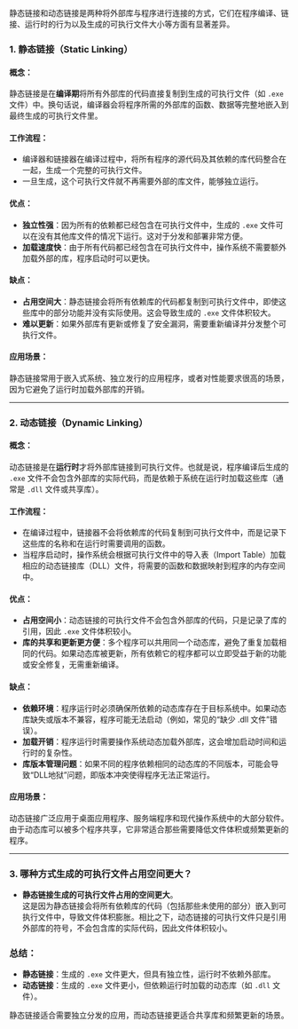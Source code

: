 静态链接和动态链接是两种将外部库与程序进行连接的方式，它们在程序编译、链接、运行时的行为以及生成的可执行文件大小等方面有显著差异。

### 1. 静态链接（Static Linking）

#### 概念：
静态链接是在**编译期**将所有外部库的代码直接复制到生成的可执行文件（如 `.exe` 文件）中。换句话说，编译器会将程序所需的外部库的函数、数据等完整地嵌入到最终生成的可执行文件里。

#### 工作流程：
- 编译器和链接器在编译过程中，将所有程序的源代码及其依赖的库代码整合在一起，生成一个完整的可执行文件。
- 一旦生成，这个可执行文件就不再需要外部的库文件，能够独立运行。

#### 优点：
- **独立性强**：因为所有的依赖都已经包含在可执行文件中，生成的 `.exe` 文件可以在没有其他库文件的情况下运行。这对于分发和部署非常方便。
- **加载速度快**：由于所有代码都已经包含在可执行文件中，操作系统不需要额外加载外部的库，程序启动时可以更快。

#### 缺点：
- **占用空间大**：静态链接会将所有依赖库的代码都复制到可执行文件中，即使这些库中的部分功能并没有实际使用。这会导致生成的 `.exe` 文件体积较大。
- **难以更新**：如果外部库有更新或修复了安全漏洞，需要重新编译并分发整个可执行文件。

#### 应用场景：
静态链接常用于嵌入式系统、独立发行的应用程序，或者对性能要求很高的场景，因为它避免了运行时加载外部库的开销。

---

### 2. 动态链接（Dynamic Linking）

#### 概念：
动态链接是在**运行时**才将外部库链接到可执行文件。也就是说，程序编译后生成的 `.exe` 文件不会包含外部库的实际代码，而是依赖于系统在运行时加载这些库（通常是 `.dll` 文件或共享库）。

#### 工作流程：
- 在编译过程中，链接器不会将依赖库的代码复制到可执行文件中，而是记录下这些库的名称和在运行时需要调用的函数。
- 当程序启动时，操作系统会根据可执行文件中的导入表（Import Table）加载相应的动态链接库（DLL）文件，将需要的函数和数据映射到程序的内存空间中。

#### 优点：
- **占用空间小**：动态链接的可执行文件不会包含外部库的代码，只是记录了库的引用，因此 `.exe` 文件体积较小。
- **库的共享和更新更方便**：多个程序可以共用同一个动态库，避免了重复加载相同的代码。如果动态库被更新，所有依赖它的程序都可以立即受益于新的功能或安全修复，无需重新编译。
  
#### 缺点：
- **依赖环境**：程序运行时必须确保所依赖的动态库存在于目标系统中。如果动态库缺失或版本不兼容，程序可能无法启动（例如，常见的“缺少 .dll 文件”错误）。
- **加载开销**：程序运行时需要操作系统动态加载外部库，这会增加启动时间和运行时的复杂性。
- **库版本管理问题**：如果不同的程序依赖相同的动态库的不同版本，可能会导致“DLL地狱”问题，即版本冲突使得程序无法正常运行。

#### 应用场景：
动态链接广泛应用于桌面应用程序、服务端程序和现代操作系统中的大部分软件。由于动态库可以被多个程序共享，它非常适合那些需要降低文件体积或频繁更新的程序。

---

### 3. 哪种方式生成的可执行文件占用空间更大？

- **静态链接生成的可执行文件占用的空间更大**。  
  这是因为静态链接会将所有依赖库的代码（包括那些未使用的部分）嵌入到可执行文件中，导致文件体积膨胀。相比之下，动态链接的可执行文件只是引用外部库的符号，不会包含库的实际代码，因此文件体积较小。

### 总结：

- **静态链接**：生成的 `.exe` 文件更大，但具有独立性，运行时不依赖外部库。
- **动态链接**：生成的 `.exe` 文件更小，但依赖运行时加载的动态库（如 `.dll` 文件）。

静态链接适合需要独立分发的应用，而动态链接更适合共享库和频繁更新的场景。